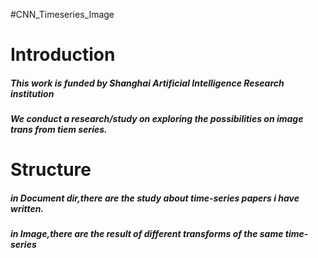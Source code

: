 #CNN_Timeseries_Image
# Introduction
##### This work is funded by Shanghai Artificial Intelligence Research institution
##### We conduct a research/study on exploring the possibilities on image trans from tiem series.

# Structure
##### in Document dir,there are the study about time-series papers i have written. 
##### in Image,there are the result of different transforms of the same time-series